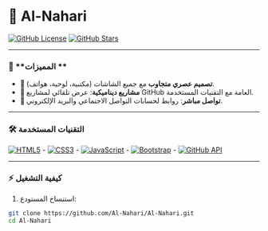 # 🌟 Al-Nahari 

[![GitHub License](https://img.shields.io/github/license/Al-Nahari/Al-Nahari?color=blue)](https://github.com/Al-Nahari/Al-Nahari/blob/main/LICENSE)
[![GitHub Stars](https://img.shields.io/github/stars/Al-Nahari/Al-Nahari?style=social)](https://github.com/Al-Nahari/Al-Nahari/stargazers)

---

### 🚀 **المميزات **  
- **📱 تصميم عصري متجاوب** مع جميع الشاشات (مكتبية، لوحية، هواتف).  
- **🔄 مشاريع ديناميكية**: عرض تلقائي لمشاريع GitHub العامة مع التقنيات المستخدمة.  
- **📧 تواصل مباشر**: روابط لحسابات التواصل الاجتماعي والبريد الإلكتروني.  

---

### 🛠 **التقنيات المستخدمة**  
[![HTML5](https://img.shields.io/badge/HTML5-E34F26?style=for-the-badge&logo=html5&logoColor=white)](https://developer.mozilla.org/en-US/docs/Web/HTML)  -  [![CSS3](https://img.shields.io/badge/CSS3-1572B6?style=for-the-badge&logo=css3&logoColor=white)](https://developer.mozilla.org/en-US/docs/Web/CSS)  -  [![JavaScript](https://img.shields.io/badge/JavaScript-F7DF1E?style=for-the-badge&logo=javascript&logoColor=black)](https://developer.mozilla.org/en-US/docs/Web/JavaScript)  -  [![Bootstrap](https://img.shields.io/badge/Bootstrap-7952B3?style=for-the-badge&logo=bootstrap&logoColor=white)](https://getbootstrap.com/)  -  [![GitHub API](https://img.shields.io/badge/GitHub_API-181717?style=for-the-badge&logo=github&logoColor=white)](https://docs.github.com/en/rest)  

---

### ⚡ **كيفية التشغيل**  
1. استنساخ المستودع:  
```bash
git clone https://github.com/Al-Nahari/Al-Nahari.git
cd Al-Nahari
